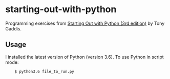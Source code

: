 # starting-out-with-python

Programming exercises from [Starting Out with Python (3rd edition)](https://www.amazon.com/Starting-Python-Global-Tony-Gaddis/dp/1292065508/ref=sr_1_1?ie=UTF8&qid=1516599126&sr=8-1&keywords=starting+out+with+python+global) by Tony Gaddis.

## Usage

I installed the latest version of Python (version 3.6).  To use Python in script mode:

```
	$ python3.6 file_to_run.py
```